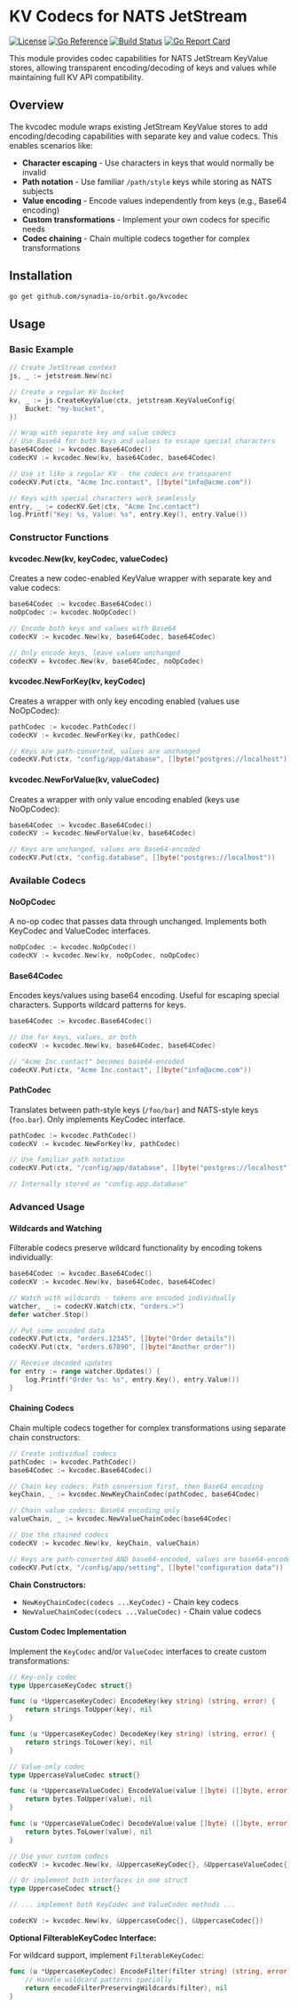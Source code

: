 # KV Codecs for NATS JetStream

[License-Url]: https://www.apache.org/licenses/LICENSE-2.0
[License-Image]: https://img.shields.io/badge/License-Apache2-blue.svg
[ReportCard-Url]: https://goreportcard.com/report/github.com/synadia-io/orbit.go/kvcodec
[ReportCard-Image]: https://goreportcard.com/badge/github.com/synadia-io/orbit.go/kvcodec
[Build-Status-Url]: https://github.com/synadia-io/orbit.go/actions/workflows/kvcodec.yaml
[Build-Status-Image]: https://github.com/synadia-io/orbit.go/actions/workflows/kvcodec.yaml/badge.svg?branch=main
[GoDoc-Url]: https://pkg.go.dev/github.com/synadia-io/orbit.go/kvcodec
[GoDoc-Image]: https://pkg.go.dev/badge/github.com/synadia-io/orbit.go/kvcodec.svg

[![License][License-Image]][License-Url]
[![Go Reference][GoDoc-Image]][GoDoc-Url]
[![Build Status][Build-Status-Image]][Build-Status-Url]
[![Go Report Card][ReportCard-Image]][ReportCard-Url]

This module provides codec capabilities for NATS JetStream KeyValue stores, allowing transparent encoding/decoding of keys and values while maintaining full KV API compatibility.

## Overview

The kvcodec module wraps existing JetStream KeyValue stores to add encoding/decoding capabilities with separate key and value codecs. This enables scenarios like:

- **Character escaping** - Use characters in keys that would normally be invalid
- **Path notation** - Use familiar `/path/style` keys while storing as NATS subjects
- **Value encoding** - Encode values independently from keys (e.g., Base64 encoding)
- **Custom transformations** - Implement your own codecs for specific needs
- **Codec chaining** - Chain multiple codecs together for complex transformations

## Installation

```bash
go get github.com/synadia-io/orbit.go/kvcodec
```

## Usage

### Basic Example

```go
// Create JetStream context
js, _ := jetstream.New(nc)

// Create a regular KV bucket
kv, _ := js.CreateKeyValue(ctx, jetstream.KeyValueConfig{
    Bucket: "my-bucket",
})

// Wrap with separate key and value codecs
// Use Base64 for both keys and values to escape special characters
base64Codec := kvcodec.Base64Codec()
codecKV := kvcodec.New(kv, base64Codec, base64Codec)

// Use it like a regular KV - the codecs are transparent
codecKV.Put(ctx, "Acme Inc.contact", []byte("info@acme.com"))

// Keys with special characters work seamlessly
entry, _ := codecKV.Get(ctx, "Acme Inc.contact")
log.Printf("Key: %s, Value: %s", entry.Key(), entry.Value())
```

### Constructor Functions

#### kvcodec.New(kv, keyCodec, valueCodec)

Creates a new codec-enabled KeyValue wrapper with separate key and value codecs:

```go
base64Codec := kvcodec.Base64Codec()
noOpCodec := kvcodec.NoOpCodec()

// Encode both keys and values with Base64
codecKV := kvcodec.New(kv, base64Codec, base64Codec)

// Only encode keys, leave values unchanged
codecKV = kvcodec.New(kv, base64Codec, noOpCodec)
```

#### kvcodec.NewForKey(kv, keyCodec)

Creates a wrapper with only key encoding enabled (values use NoOpCodec):

```go
pathCodec := kvcodec.PathCodec()
codecKV := kvcodec.NewForKey(kv, pathCodec)

// Keys are path-converted, values are unchanged
codecKV.Put(ctx, "config/app/database", []byte("postgres://localhost"))
```

#### kvcodec.NewForValue(kv, valueCodec)

Creates a wrapper with only value encoding enabled (keys use NoOpCodec):

```go
base64Codec := kvcodec.Base64Codec()
codecKV := kvcodec.NewForValue(kv, base64Codec)

// Keys are unchanged, values are Base64-encoded
codecKV.Put(ctx, "config.database", []byte("postgres://localhost"))
```

### Available Codecs

#### NoOpCodec

A no-op codec that passes data through unchanged. Implements both KeyCodec and ValueCodec interfaces.

```go
noOpCodec := kvcodec.NoOpCodec()
codecKV := kvcodec.New(kv, noOpCodec, noOpCodec)
```

#### Base64Codec

Encodes keys/values using base64 encoding. Useful for escaping special characters. Supports wildcard patterns for keys.

```go
base64Codec := kvcodec.Base64Codec()

// Use for keys, values, or both
codecKV := kvcodec.New(kv, base64Codec, base64Codec)

// "Acme Inc.contact" becomes base64-encoded
codecKV.Put(ctx, "Acme Inc.contact", []byte("info@acme.com"))
```

#### PathCodec

Translates between path-style keys (`/foo/bar`) and NATS-style keys (`foo.bar`). Only implements KeyCodec interface.

```go
pathCodec := kvcodec.PathCodec()
codecKV := kvcodec.NewForKey(kv, pathCodec)

// Use familiar path notation
codecKV.Put(ctx, "/config/app/database", []byte("postgres://localhost"))

// Internally stored as "config.app.database"
```

### Advanced Usage

#### Wildcards and Watching

Filterable codecs preserve wildcard functionality by encoding tokens individually:

```go
base64Codec := kvcodec.Base64Codec()
codecKV := kvcodec.New(kv, base64Codec, base64Codec)

// Watch with wildcards - tokens are encoded individually
watcher, _ := codecKV.Watch(ctx, "orders.>")
defer watcher.Stop()

// Put some encoded data
codecKV.Put(ctx, "orders.12345", []byte("Order details"))
codecKV.Put(ctx, "orders.67890", []byte("Another order"))

// Receive decoded updates
for entry := range watcher.Updates() {
    log.Printf("Order %s: %s", entry.Key(), entry.Value())
}
```

#### Chaining Codecs

Chain multiple codecs together for complex transformations using separate chain constructors:

```go
// Create individual codecs
pathCodec := kvcodec.PathCodec()
base64Codec := kvcodec.Base64Codec()

// Chain key codecs: Path conversion first, then Base64 encoding
keyChain, _ := kvcodec.NewKeyChainCodec(pathCodec, base64Codec)

// Chain value codecs: Base64 encoding only
valueChain, _ := kvcodec.NewValueChainCodec(base64Codec)

// Use the chained codecs
codecKV := kvcodec.New(kv, keyChain, valueChain)

// Keys are path-converted AND base64-encoded, values are base64-encoded
codecKV.Put(ctx, "/config/app/setting", []byte("configuration data"))
```

**Chain Constructors:**

- `NewKeyChainCodec(codecs ...KeyCodec)` - Chain key codecs
- `NewValueChainCodec(codecs ...ValueCodec)` - Chain value codecs

#### Custom Codec Implementation

Implement the `KeyCodec` and/or `ValueCodec` interfaces to create custom transformations:

```go
// Key-only codec
type UppercaseKeyCodec struct{}

func (u *UppercaseKeyCodec) EncodeKey(key string) (string, error) {
    return strings.ToUpper(key), nil
}

func (u *UppercaseKeyCodec) DecodeKey(key string) (string, error) {
    return strings.ToLower(key), nil
}

// Value-only codec  
type UppercaseValueCodec struct{}

func (u *UppercaseValueCodec) EncodeValue(value []byte) ([]byte, error) {
    return bytes.ToUpper(value), nil
}

func (u *UppercaseValueCodec) DecodeValue(value []byte) ([]byte, error) {
    return bytes.ToLower(value), nil
}

// Use your custom codecs
codecKV := kvcodec.New(kv, &UppercaseKeyCodec{}, &UppercaseValueCodec{})

// Or implement both interfaces in one struct
type UppercaseCodec struct{}

// ... implement both KeyCodec and ValueCodec methods ...

codecKV := kvcodec.New(kv, &UppercaseCodec{}, &UppercaseCodec{})
```

**Optional FilterableKeyCodec Interface:**

For wildcard support, implement `FilterableKeyCodec`:

```go
func (u *UppercaseKeyCodec) EncodeFilter(filter string) (string, error) {
    // Handle wildcard patterns specially
    return encodeFilterPreservingWildcards(filter), nil
}
```

